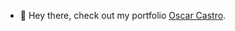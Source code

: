 - 👋 Hey there, check out my portfolio [Oscar Castro](https://oscar-ct.github.io/).
<!-- - 👀 I’m interested in code, ...
- 🌱 I’m currently learning Java 17
- 💞️ I’m looking to collaborate on full-stack java projects
- 📫 How to reach me ...


🌱 I’m currently learning React
🌎 I’m looking to collaborate on creative projects
🎭 I’m looking for help with networking
🎱 Ask me anything!
📤 How to reach me: christopher (dot) m (dot) berry01 (at) gmail (dot) com -->

<!---
oscar-ct/oscar-ct is a ✨ special ✨ repository because its `README.md` (this file) appears on your GitHub profile.
You can click the Preview link to take a look at your changes.
--->
